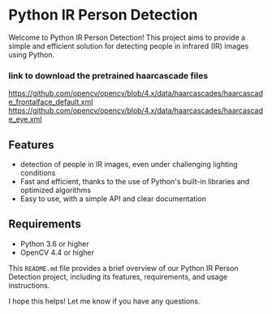 # Python IR Person Detection

Welcome to Python IR Person Detection! This project aims to provide a simple and efficient solution for detecting people in infrared (IR) images using Python.

### link to download the pretrained haarcascade files
https://github.com/opencv/opencv/blob/4.x/data/haarcascades/haarcascade_frontalface_default.xml
https://github.com/opencv/opencv/blob/4.x/data/haarcascades/haarcascade_eye.xml

## Features
- detection of people in IR images, even under challenging lighting conditions
- Fast and efficient, thanks to the use of Python's built-in libraries and optimized algorithms
- Easy to use, with a simple API and clear documentation

## Requirements
- Python 3.6 or higher
- OpenCV 4.4 or higher


This `README.md` file provides a brief overview of our Python IR Person Detection project, including its features, requirements, and usage instructions. 

I hope this helps! Let me know if you have any questions.
